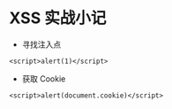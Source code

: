 # XSS 实战小记

-  寻找注入点

```
<script>alert(1)</script>
```

-  获取 Cookie

```
<script>alert(document.cookie)</script>
```
